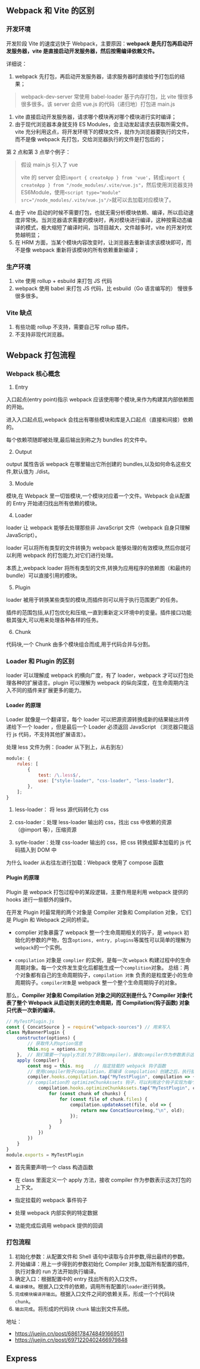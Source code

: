 ## Webpack 和 Vite 的区别

### 开发环境

开发阶段 Vite 的速度远快于 Webpack，主要原因：**webpack 是先打包再启动开发服务器，vite 是直接启动开发服务器，然后按需编译依赖文件。**

详细说：

1. webpack 先打包，再启动开发服务器，请求服务器时直接给予打包后的结果；

> webpack-dev-server 常使用 babel-loader 基于内存打包，比 vite 慢很多很多很多。该 server 会把 vue.js 的代码（递归地）打包进 main.js

1. vite 直接启动开发服务器，请求哪个模块再对哪个模块进行实时编译；
2. 由于现代浏览器本身就支持 ES Modules，会主动发起请求去获取所需文件。vite 充分利用这点，将开发环境下的模块文件，就作为浏览器要执行的文件，而不是像 webpack 先打包，交给浏览器执行的文件是打包后的；

第 2 点和第 3 点举个例子：

> 假设 main.js 引入了 vue
>
> vite 的 server 会把`import { createApp } from 'vue'`，转成`import { createApp } from "/node_modules/.vite/vue.js"`，然后使用浏览器支持 ES6Module，使用`<script type="module" src="/node_modules/.vite/vue.js"/>`就可以去加载对应模块了。

4. 由于 vite 启动的时候不需要打包，也就无需分析模块依赖、编译，所以启动速度非常快。当浏览器请求需要的模块时，再对模块进行编译，这种按需动态编译的模式，极大缩短了编译时间，当项目越大，文件越多时，vite 的开发时优势越明显；
5. 在 HRM 方面，当某个模块内容改变时，让浏览器去重新请求该模块即可，而不是像 webpack 重新将该模块的所有依赖重新编译；

### 生产环境

1. vite 使用 rollup + esbuild 来打包 JS 代码
2. webpack 使用 babel 来打包 JS 代码，比 esbuild（Go 语言编写的） 慢很多很多很多。

### Vite 缺点

1. 有些功能 rollup 不支持，需要自己写 rollup 插件。
2. 不支持非现代浏览器。

## Webpack 打包流程

### Webpack 核心概念

1. Entry

入口起点(entry point)指示 webpack 应该使用哪个模块,来作为构建其内部依赖图的开始。

进入入口起点后,webpack 会找出有哪些模块和库是入口起点（直接和间接）依赖的。

每个依赖项随即被处理,最后输出到称之为 bundles 的文件中。

2. Output

output 属性告诉 webpack 在哪里输出它所创建的 bundles,以及如何命名这些文件,默认值为 ./dist。

3. Module

模块,在 Webpack 里一切皆模块,一个模块对应着一个文件。Webpack 会从配置的 Entry 开始递归找出所有依赖的模块。

4. Loader

loader 让 webpack 能够去处理那些非 JavaScript 文件（webpack 自身只理解 JavaScript）。

loader 可以将所有类型的文件转换为 webpack 能够处理的有效模块,然后你就可以利用 webpack 的打包能力,对它们进行处理。

本质上,webpack loader 将所有类型的文件,转换为应用程序的依赖图（和最终的 bundle）可以直接引用的模块。

5. Plugin

loader 被用于转换某些类型的模块,而插件则可以用于执行范围更广的任务。

插件的范围包括,从打包优化和压缩,一直到重新定义环境中的变量。插件接口功能极其强大,可以用来处理各种各样的任务。

6. Chunk

代码块,一个 Chunk 由多个模块组合而成,用于代码合并与分割。

### Loader 和 Plugin 的区别

loader 可以理解成 webpack 的横向广度，有了 loader，webpack 才可以打包处理各种的扩展语言。plugin 可以理解为 webpack 的纵向深度，在生命周期内注入不同的插件来扩展更多的能力。

#### Loader 的原理

Loader 就像是一个翻译官，每个 loader 可以把源资源转换成新的结果输出并传递给下一个 loader ，但是最后一个 Loader 必须返回 JavaScript （浏览器只能运行 js 代码，不支持其他扩展语言）。

处理 less 文件为例：(loader 从下到上，从右到左）

```js
module: {
	rules: [
		{
			test: /\.less$/,
			use: ["style-loader", "css-loader", "less-loader"],
		},
	];
}
```

1. less-loader： 将 less 源代码转化为 css

2. css-loader：处理 less-loader 输出的 css，找出 css 中依赖的资源（@import 等），压缩资源
3. sytle-loader：处理 css-loader 输出的 css，把 css 转换成脚本加载的 js 代码插入到 DOM 中

为什么 loader 从右往左进行加载：Webpack 使用了 compose 函数

#### Plugin 的原理

Plugin 是 webpack 打包过程中的某段逻辑，主要作用是利用 webpack 提供的 hooks 进行一些额外的操作。

在开发 Plugin 时最常用的两个对象是 Compiler 对象和 Compilation 对象，它们是 Plugin 和 Webpack 之间的桥梁。

-   complier 对象暴露了 webpack 整一个生命周期相关的钩子，是 `webpack` 初始化的参数的产物，包含`options, entry, plugins`等属性可以简单的理解为`webpack`的一个实例。

-   `compilation` 对象是 `complier` 的实例，是每一次 `webpack` 构建过程中的生命周期对象。每一个文件发生变化后都能生成一个`complition`对象。 总结：两个对象都有自己的生命周期钩子，`compilation 对象` 负责的是粒度更小的生命周期钩子。`compiler对象`是 webpack 整一个整个生命周期钩子的对象。

那么，**Compiler 对象和 Compilation 对象之间的区别是什么？Compiler 对象代表了整个 Webpack 从启动到关闭的生命周期，而 Compilation(钩子函数) 对象只代表一次新的编译**。

```js
// MyTestPlugin.js
const { ConcatSource } = require("webpack-sources") // 用来写入
class MyBannerPlugin {
    constructor(options) {
        // 获取传入的option信息
        this.msg = options.msg
    },  // 我们需要一个apply方法(为了获取compiler)，接收compiler作为参数表示这次打包的上下文。
    apply (compiler) {
        const msg = this. msg    // 指定挂载的 webpack 钩子函数
        // 使用compiler钩子compilation，即编译（compilation）创建之后，执行插件。
        compiler.hooks.compilation.tap("MyTestPlugin", compilation => {
        // compilation的 optimizeChunkAssets 钩子，可以利用这个钩子实现为每个文件插入信息
            compilation.hooks.optimizeChunkAssets.tap("MyTestPlugin", chunks => {
                for (const chunk of chunks) {
                    for (const file of chunk.files) {
                        compilation.updateAsset(file, old => {
                            return new ConcatSource(msg,"\n", old);
                        });
                    }
                }
            })
        })
    }
}
module.exports = MyTestPlugin
```

-   首先需要声明一个 class 构造函数

-   在 class 里面定义一个 apply 方法，接收 compiler 作为参数表示这次打包的上下文。

-   指定挂载的 webpack 事件钩子

-   处理 webpack 内部实例的特定数据

-   功能完成后调用 webpack 提供的回调

### 打包流程

1. 初始化参数：从配置文件和 Shell 语句中读取与合并参数,得出最终的参数。
2. 开始编译：用上一步得到的参数初始化 Compiler 对象,加载所有配置的插件,执行对象的 run 方法开始执行编译。
3. 确定入口：根据配置中的 entry 找出所有的入口文件。
4. `编译模块`。根据入口文件的依赖，调用所有配置的`loader`进行转换。
5. `完成模块编译并输出`。根据入口文件之间的依赖关系，形成一个个代码块 `chunk`。
6. `输出完成`。将形成的代码块 `chunk` 输出到文件系统。

地址：

-   https://juejin.cn/post/6861784748491669511
-   https://juejin.cn/post/6971220402466979848

## Express

